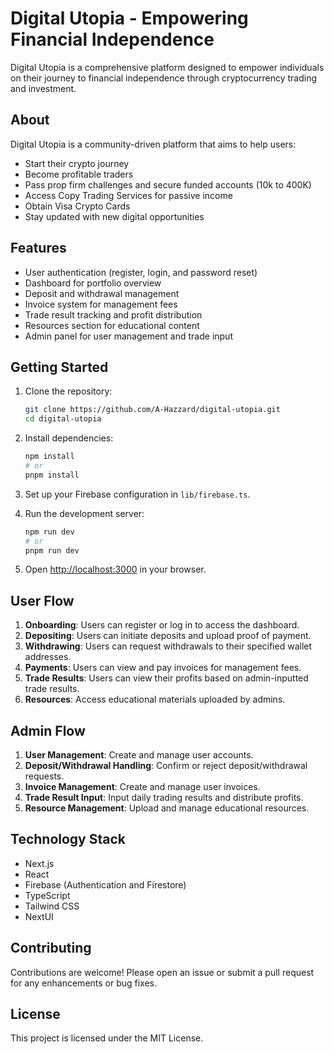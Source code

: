 # Digital Utopia - Empowering Financial Independence

Digital Utopia is a comprehensive platform designed to empower individuals on their journey to financial independence through cryptocurrency trading and investment.

## About

Digital Utopia is a community-driven platform that aims to help users:

- Start their crypto journey
- Become profitable traders
- Pass prop firm challenges and secure funded accounts (10k to 400K)
- Access Copy Trading Services for passive income
- Obtain Visa Crypto Cards
- Stay updated with new digital opportunities

## Features

- User authentication (register, login, and password reset)
- Dashboard for portfolio overview
- Deposit and withdrawal management
- Invoice system for management fees
- Trade result tracking and profit distribution
- Resources section for educational content
- Admin panel for user management and trade input

## Getting Started

1. Clone the repository:
   ```bash
   git clone https://github.com/A-Hazzard/digital-utopia.git
   cd digital-utopia
   ```

2. Install dependencies:
   ```bash
   npm install
   # or
   pnpm install
   ```

3. Set up your Firebase configuration in `lib/firebase.ts`.

4. Run the development server:
   ```bash
   npm run dev
   # or
   pnpm run dev
   ```

5. Open [http://localhost:3000](http://localhost:3000) in your browser.

## User Flow

1. **Onboarding**: Users can register or log in to access the dashboard.
2. **Depositing**: Users can initiate deposits and upload proof of payment.
3. **Withdrawing**: Users can request withdrawals to their specified wallet addresses.
4. **Payments**: Users can view and pay invoices for management fees.
5. **Trade Results**: Users can view their profits based on admin-inputted trade results.
6. **Resources**: Access educational materials uploaded by admins.

## Admin Flow

1. **User Management**: Create and manage user accounts.
2. **Deposit/Withdrawal Handling**: Confirm or reject deposit/withdrawal requests.
3. **Invoice Management**: Create and manage user invoices.
4. **Trade Result Input**: Input daily trading results and distribute profits.
5. **Resource Management**: Upload and manage educational resources.

## Technology Stack

- Next.js
- React
- Firebase (Authentication and Firestore)
- TypeScript
- Tailwind CSS
- NextUI

## Contributing

Contributions are welcome! Please open an issue or submit a pull request for any enhancements or bug fixes.

## License

This project is licensed under the MIT License.